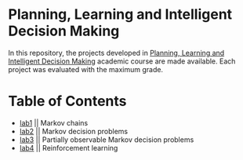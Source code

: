 # Planning, Learning and Intelligent Decision Making 

In this repository, the projects developed in [Planning, Learning and Intelligent Decision Making](https://fenix.tecnico.ulisboa.pt/cursos/meic-t/disciplina-curricular/1127428915200229) academic course are made available. Each project was evaluated with the maximum grade. 

# Table of Contents
- [lab1](https://github.com/marianamourao-37/Reinforcement-Learning-Course/tree/main/lab1) || Markov chains
- [lab2](https://github.com/marianamourao-37/Reinforcement-Learning-Course/tree/main/lab2) || Markov decision problems
- [lab3](https://github.com/marianamourao-37/Reinforcement-Learning-Course/tree/main/lab3) || Partially observable Markov decision problems
- [lab4](https://github.com/marianamourao-37/Reinforcement-Learning-Course/tree/main/lab4) || Reinforcement learning
